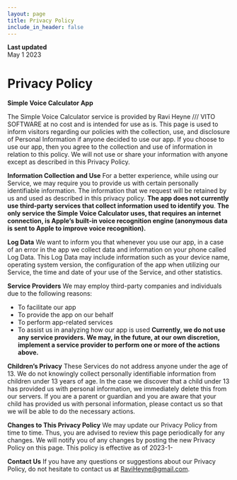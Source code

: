 ```yaml
---
layout: page
title: Privacy Policy
include_in_header: false
---
```


**Last updated**  
May 1 2023

# Privacy Policy

**Simple Voice Calculator App**

The Simple Voice Calculator service is provided by Ravi Heyne /// VITO SOFTWARE at no cost
and is intended for use as is. This page is used to inform visitors regarding our policies with the
collection, use, and disclosure of Personal Information if anyone decided to use our app. If you
choose to use our app, then you agree to the collection and use of information in relation to
this policy. We will not use or share your information with anyone except as described in this
Privacy Policy.

**Information Collection and Use**
For a better experience, while using our Service, we may require you to provide us with certain
personally identifiable information. The information that we request will be retained by us and
used as described in this privacy policy. **The app does not currently use third-party services
that collect information used to identify you**. **The only service the Simple Voice Calculator
uses, that requires an internet connection, is Apple’s built-in voice recognition engine
(anonymous data is sent to Apple to improve voice recognition).**

**Log Data**
We want to inform you that whenever you use our app, in a case of an error in the app we
collect data and information on your phone called Log Data. This Log Data may include
information such as your device name, operating system version, the configuration of the app
when utilizing our Service, the time and date of your use of the Service, and other statistics.

**Service Providers**
We may employ third-party companies and individuals due to the following reasons:

- To facilitate our app
- To provide the app on our behalf
- To perform app-related services
- To assist us in analyzing how our app is used
**Currently, we do not use any service providers. We may, in the future, at our own
discretion, implement a service provider to perform one or more of the actions above.**

**Children’s Privacy**
These Services do not address anyone under the age of 13. We do not knowingly collect
personally identifiable information from children under 13 years of age. In the case we discover
that a child under 13 has provided us with personal information, we immediately delete this
from our servers. If you are a parent or guardian and you are aware that your child has provided
us with personal information, please contact us so that we will be able to do the necessary
actions.

**Changes to This Privacy Policy**
We may update our Privacy Policy from time to time. Thus, you are advised to review this page
periodically for any changes. We will notify you of any changes by posting the new Privacy
Policy on this page. This policy is effective as of 2023-1-

**Contact Us**
If you have any questions or suggestions about our Privacy Policy, do not hesitate to contact
us at RaviHeyne@gmail.com.


